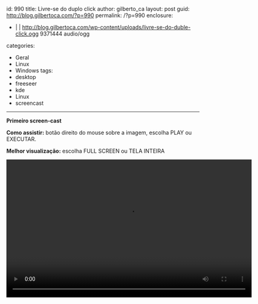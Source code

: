 id: 990
title: Livre-se do duplo click
author: gilberto_ca
layout: post
guid: http://blog.gilbertoca.com/?p=990
permalink: /?p=990
enclosure:
  - |
    |
        http://blog.gilbertoca.com/wp-content/uploads/livre-se-do-duble-click.ogg
        9371444
        audio/ogg
        
categories:
  - Geral
  - Linux
  - Windows
tags:
  - desktop
  - freeseer
  - kde
  - Linux
  - screencast
---
<!-- google_ad_section_start -->

**Primeiro screen-cast**

**Como assistir:** botão direito do mouse sobre a imagem, escolha PLAY ou EXECUTAR. 

**Melhor visualização:** escolha FULL SCREEN ou TELA INTEIRA

<video width="640" height="360" src="http://blog.gilbertoca.com/wp-content/uploads/livre-se-do-duble-click.ogg"></video>

<!-- google_ad_section_end -->